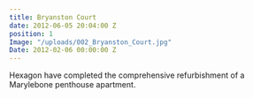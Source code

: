 ```yaml
---
title: Bryanston Court
date: 2012-06-05 20:04:00 Z
position: 1
Image: "/uploads/002_Bryanston_Court.jpg"
Date: 2012-02-06 00:00:00 Z
---
```


Hexagon have completed the comprehensive refurbishment of a Marylebone penthouse apartment.